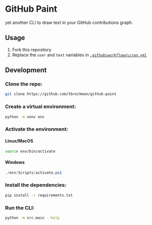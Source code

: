 # GitHub Paint
yet another CLI to draw text in your GitHub contributions graph.

## Usage

1. Fork this repository
2. Replace the `user` and `text` variables in [`.github\workflows\cron.yml`](.github\workflows\cron.yml)

## Development

### Clone the repo:

```bash
git clone https://github.com/tbrockman/github-paint
```

### Create a virtual environment:
```bash
python -m venv env
```

### Activate the environment:

#### Linux/MacOS
```bash
source env/bin/activate
```

#### Windows
```powershell
./env/Scripts/activate.ps1
```

### Install the dependencies:

```bash
pip install -r requirements.txt
```

### Run the CLI:

```bash
python -m src.main --help
```